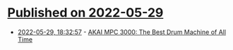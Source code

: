 # [Published on 2022-05-29](index.md)

* [2022-05-29, 18:32:57](https://news.ycombinator.com/item?id=31551544) - [AKAI MPC 3000: The Best Drum Machine of All Time](https://audiojive.com/akai-mpc-3000/)
